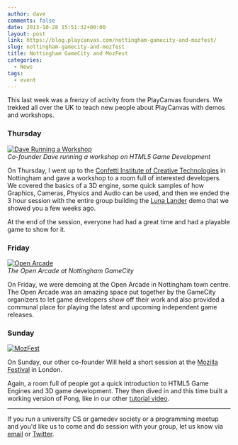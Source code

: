 ```yaml
---
author: dave
comments: false
date: 2013-10-28 15:51:32+00:00
layout: post
link: https://blog.playcanvas.com/nottingham-gamecity-and-mozfest/
slug: nottingham-gamecity-and-mozfest
title: Nottingham GameCity and MozFest
categories:
  - News
tags:
  - event
---
```


This last week was a frenzy of activity from the PlayCanvas founders. We trekked all over the UK to teach new people about PlayCanvas with demos and workshops.

### Thursday

[![Dave Running a Workshop](/img/confetti-workshop.jpg)](/img/confetti-workshop.jpg)
<br>_Co-founder Dave running a workshop on HTML5 Game Development_

On Thursday, I went up to the [Confetti Institute of Creative Technologies](https://confetti.ac.uk/) in Nottingham and gave a workshop to a room full of interested developers. We covered the basics of a 3D engine, some quick samples of how Graphics, Cameras, Physics and Audio can be used, and then we ended the 3 hour session with the entire group building the [Luna Lander](https://www.youtube.com/watch?v=zQQCfd1xEKg) demo that we showed you a few weeks ago.

At the end of the session, everyone had had a great time and had a playable game to show for it.

### Friday

[![Open Arcade](/img/open-arcade.jpg)](/img/open-arcade.jpg)
<br>_The Open Arcade at Nottingham GameCity_

On Friday, we were demoing at the Open Arcade in Nottingham town centre. The Open Arcade was an amazing space put together by the GameCity organizers to let game developers show off their work and also provided a communal place for playing the latest and upcoming independent game releases.

### Sunday

[![MozFest](https://farm8.staticflickr.com/7342/10513561445_076e91c2b9_z.jpg)](https://www.flickr.com/photos/mozillaeu/10513561445/)

On Sunday, our other co-founder Will held a short session at the [Mozilla Festival](https://www.mozillafestival.org/) in London.

Again, a room full of people got a quick introduction to HTML5 Game Engines and 3D game development. They then dived in and this time built a working version of Pong, like in our other [tutorial video](https://www.youtube.com/watch?v=oeR-flW-ojw).

---

If you run a university CS or gamedev society or a programming meetup and you'd like us to come and do session with your group, let us know via [email](mailto:info@playcanvas.com) or [Twitter](https://twitter.com/playcanvas).
